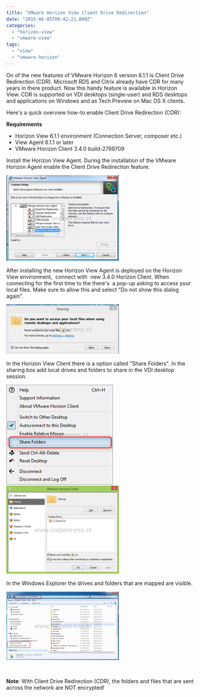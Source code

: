 ```yaml
---
title: "VMware Horizon View Client Drive Redirection"
date: "2015-06-05T09:42:21.000Z"
categories: 
  - "horizon-view"
  - "vmware-view"
tags: 
  - "view"
  - "vmware-horizon"
---
```


On of the new features of VMware Horizon 6 version 6.1.1 is Client Drive Redirection (CDR). Microsoft RDS and Citrix already have CDR for many years in there product. Now this handy feature is available in Horizon View. CDR is supported on VDI desktops (single-user) and RDS desktops and applications on Windows and as Tech Preview on Mac OS X clients.

Here's a quick overview how-to enable Client Drive Redirection (CDR):

**Requirements**

- Horizon View 6.1.1 environment (Connection Server, composer etc.)
- View Agent 6.1.1 or later
- VMware Horizon Client 3.4.0 build-2769709

Install the Horizon View Agent. During the installation of the VMware Horizon Agent enable the Client Drive Redirection feature.

[![agent](images/agent-300x227.png)](https://www.ivobeerens.nl/wp-content/uploads/2015/06/agent.png)

After installing the new Horizon View Agent is deployed on the Horizon View environment,  connect with  new 3.4.0 Horizon Client. When connecting for the first time to the there's  a pop-up asking to access your local files. Make sure to allow this and select "Do not show this dialog again".

[![View Deskstop](images/View-Deskstop-300x131.png)](https://www.ivobeerens.nl/wp-content/uploads/2015/06/View-Deskstop.png)

In the Horizon View Client there is a option called "Share Folders". In the sharing box add local drives and folders to share in the VDI desktop session.

[![0_sharing](images/0_sharing.png)](https://www.ivobeerens.nl/wp-content/uploads/2015/06/0_sharing.png) [![Sharing](images/Sharing-300x233.png)](https://www.ivobeerens.nl/wp-content/uploads/2015/06/Sharing.png)

In the Windows Explorer the drives and folders that are mapped are visible.

[![files](images/files-300x181.png)](https://www.ivobeerens.nl/wp-content/uploads/2015/06/files.png)

 

**Note**: With Client Drive Redirection (CDR), the folders and files that are sent across the network are NOT encrypted!
